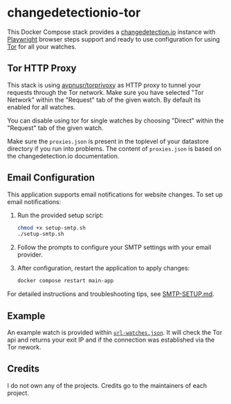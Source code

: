 # changedetectionio-tor

This Docker Compose stack provides a [changedetection.io](https://github.com/dgtlmoon/changedetection.io) instance with [Playwright](https://github.com/microsoft/playwright) browser steps support and ready to use configuration for using [Tor](https://www.torproject.org/) for all your watches.

## Tor HTTP Proxy

This stack is using [avpnusr/torprivoxy](https://github.com/avpnusr/torprivoxy) as HTTP proxy to tunnel your requests through the Tor network. Make sure you have selected "Tor Network" within the "Request" tab of the given watch. By default its enabled for all watches.

You can disable using tor for single watches by choosing "Direct" within the "Request" tab of the given watch.

Make sure the `proxies.json` is present in the toplevel of your datastore directory if you run into problems. The content of `proxies.json` is based on the changedetection.io documentation.

## Email Configuration

This application supports email notifications for website changes. To set up email notifications:

1. Run the provided setup script:

   ```bash
   chmod +x setup-smtp.sh
   ./setup-smtp.sh
   ```

2. Follow the prompts to configure your SMTP settings with your email provider.

3. After configuration, restart the application to apply changes:

   ```bash
   docker compose restart main-app
   ```

For detailed instructions and troubleshooting tips, see [SMTP-SETUP.md](SMTP-SETUP.md).

## Example

An example watch is provided within [`url-watches.json`](datastore/url-watches.json). It will check the Tor api and returns your exit IP and if the connection was established via the Tor nework.

## Credits

I do not own any of the projects. Credits go to the maintainers of each project.
